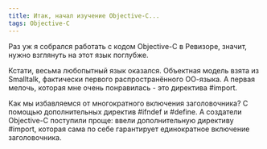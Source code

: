 ```yaml
---
title: Итак, начал изучение Objective-C...
tags: Objective-C
---
```


Раз уж я собрался работать с кодом Objective-C в Ревизоре, значит, нужно взглянуть на этот язык поглубже.

Кстати, весьма любопытный язык оказался. Объектная модель взята из Smalltalk, фактически первого распространённого ОО-языка. А первая мелочь, которая мне очень понравилась - это директива #import.

Как мы избавляемся от многократного включения заголовочника? С помощью дополнительных директив #ifndef и #define. А создатели Objective-C поступили проще: ввели дополнительную директиву #import, которая сама по себе гарантирует единократное включение заголовочника.
